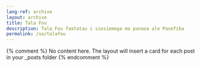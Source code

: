 ```yaml
---
lang-ref: archive
layout: archive
title: Tala Fou
description: Tala Fou faatatau i siosiomaga ma punaoa ale Pasefika
permalink: /sa/talafou
---
```

{% comment %}
  No content here. The layout will insert a card for each post in your _posts folder
{% endcomment %}
